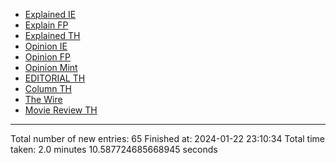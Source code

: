 - [Explained IE](markdown_files/Explained_IE.md)
- [Explain FP](markdown_files/Explain_FP.md)
- [Explained TH](markdown_files/Explained_TH.md)
- [Opinion IE](markdown_files/Opinion_IE.md)
- [Opinion FP](markdown_files/Opinion_FP.md)
- [Opinion Mint](markdown_files/Opinion_Mint.md)
- [EDITORIAL TH](markdown_files/EDITORIAL_TH.md)
- [Column TH](markdown_files/Column_TH.md)
- [The Wire](markdown_files/The_Wire.md)
- [Movie Review TH](markdown_files/Movie_Review_TH.md)



 ************************************************* 
Total number of new entries: 65
Finished at: 2024-01-22 23:10:34
Total time taken: 2.0 minutes 10.587724685668945 seconds
